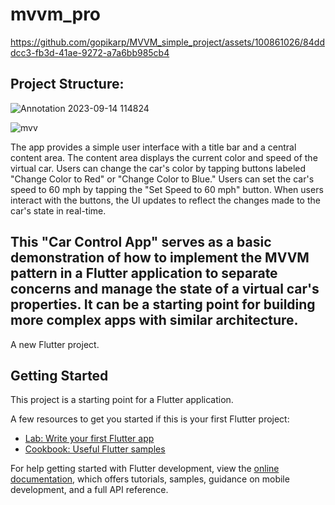 # mvvm_pro



https://github.com/gopikarp/MVVM_simple_project/assets/100861026/84dddcc3-fb3d-41ae-9272-a7a6bb985cb4

## Project Structure:
![Annotation 2023-09-14 114824](https://github.com/gopikarp/MVVM_simple_project/assets/100861026/06f13536-e185-4322-808b-df5585f8b1af)

![mvv](https://github.com/gopikarp/mvvm_SimpleProject/assets/100861026/d144193c-fb53-46b2-aff7-6bac4a790d41)




The app provides a simple user interface with a title bar and a central content area.
The content area displays the current color and speed of the virtual car.
Users can change the car's color by tapping buttons labeled "Change Color to Red" or "Change Color to Blue."
Users can set the car's speed to 60 mph by tapping the "Set Speed to 60 mph" button.
When users interact with the buttons, the UI updates to reflect the changes made to the car's state in real-time.

## This "Car Control App" serves as a basic demonstration of how to implement the MVVM pattern in a Flutter application to separate concerns and manage the state of a virtual car's properties. It can be a starting point for building more complex apps with similar architecture.


A new Flutter project.

## Getting Started

This project is a starting point for a Flutter application.

A few resources to get you started if this is your first Flutter project:

- [Lab: Write your first Flutter app](https://docs.flutter.dev/get-started/codelab)
- [Cookbook: Useful Flutter samples](https://docs.flutter.dev/cookbook)

For help getting started with Flutter development, view the
[online documentation](https://docs.flutter.dev/), which offers tutorials,
samples, guidance on mobile development, and a full API reference.
